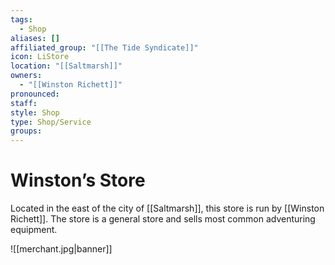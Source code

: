 ```yaml
---
tags:
  - Shop
aliases: []
affiliated_group: "[[The Tide Syndicate]]"
icon: LiStore
location: "[[Saltmarsh]]"
owners:
  - "[[Winston Richett]]"
pronounced: 
staff: 
style: Shop
type: Shop/Service
groups: 
---
```


# Winston’s Store

Located in the east of the city of [[Saltmarsh]], this store is run by [[Winston Richett]]. The store is a general store and sells most common adventuring equipment.

![[merchant.jpg|banner]]
